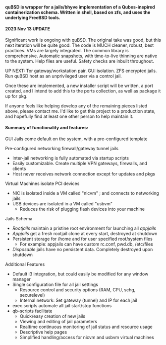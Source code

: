 #### quBSD is wrapper for a jails/bhyve implementation of a Qubes-inspired containerization schema. Written in shell, based on zfs, and uses the underlying FreeBSD tools.


#### 2023 Nov 13 UPDATE

Significant work is ongoing with quBSD. The original take was good, but this next iteration will be quite good. The code is MUCH cleaner, robust, best practices. VMs are largely integrated. The common library is comprehensive. Automatic snapshots, with time-to-live thinning are native to the system. Help files are useful. Safety checks are inbuilt throughout.

UP NEXT: Tor gateway/workstation pair. GUI isolation. ZFS encrypted jails. Run quBSD host as an unprivileged user via a control jail. 

Once these are implemented, a new installer script will be written, a port created, and I intend to add this to the ports collection, as well as package it up for pkg.

If anyone feels like helping develop any of the remaining pieces listed above, please contact me. I'd like to get this project to a production state, and hopefully find at least one other person to help maintain it.


#### Summary of functionality and features: 

GUI Jails come default on the system, with a pre-configured template

Pre-configured networking firewall/gateway tunnel jails     
- Inter-jail networking is fully automated via startup scripts     
- Easily customizable. Create multiple VPN gateways, firewalls, and clients     
- Host never receives network connection except for updates and pkgs    

Virtual Machines isolate PCI devices    
- NIC is isolated inside a VM called "nicvm" ; and connects to networking jails    
- USB devices are isolated in a VM called "usbvm"     
   - Reduces the risk of plugging flash devices into your machine      

Jails Schema      
- *Rootjails* maintain a pristine root environment for launching all *appjails*    
- *Appjails* get a fresh rootjail clone at every start, destroyed at shutdown     
- Persistent storage for /home and for user specified root/system files    
   - For example: appjails can have custom rc.conf, pwd.db, /etc/files    
- *Disposable* jails have no persistent data. Completely destroyed upon shutdown       

Additional Features    
- Default i3 integration, but could easily be modified for any window manager    
- Single configuration file for all jail settings    
   - Resource control and security options (RAM, CPU, schg, securelevel)    
   - Internal network:  Set gateway (tunnel) and IP for each jail    
- exec.scripts automate all jail start/stop functions   
- qb-scripts facilitate    
   - Quick/easy creation of new jails     
   - Viewing and editing of jail parameters     
   - Realtime continuous monitoring of jail status and resource usage     
   - Descriptive help pages      
   - Simplified handling/access for nicvm and usbvm virtual machines     
